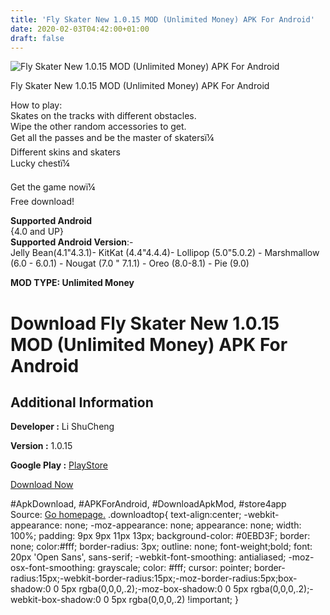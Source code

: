 ```yaml
---
title: 'Fly Skater New 1.0.15 MOD (Unlimited Money) APK For Android'
date: 2020-02-03T04:42:00+01:00
draft: false
---
```


![Fly Skater New 1.0.15 MOD (Unlimited Money) APK For Android](https://i2.wp.com/apkhome.net/wp-content/uploads/2020/02/Fly-Skater-New-1.0.15-MOD-Unlimited-Money.png "Fly Skater New 1.0.15 MOD (Unlimited Money) APK For Android")

  

Fly Skater New 1.0.15 MOD (Unlimited Money) APK For Android

How to play:  
Skates on the tracks with different obstacles.  
Wipe the other random accessories to get.  
Get all the passes and be the master of skatersï¼  
Different skins and skaters  
Lucky chestï¼

Get the game nowï¼  
Free download!

**Supported Android**  
{4.0 and UP}  
**Supported Android Version**:-  
Jelly Bean(4.1"4.3.1)- KitKat (4.4"4.4.4)- Lollipop (5.0"5.0.2) - Marshmallow (6.0 - 6.0.1) - Nougat (7.0 " 7.1.1) - Oreo (8.0-8.1) - Pie (9.0)

**MOD TYPE: Unlimited Money**

Download Fly Skater New 1.0.15 MOD (Unlimited Money) APK For Android
====================================================================

Additional Information
----------------------

**Developer :** Li ShuCheng

**Version :** 1.0.15

**Google Play :** [PlayStore](https://play.google.com/store/apps/details?id=com.fly.skater.run.speed.bear)

  

[Download Now](https://store4app.co/post/fly-skater-new-1-0-15-mod-unlimited-money-apk-for-android_1580662118)

  
#ApkDownload, #APKForAndroid, #DownloadApkMod, #store4app  
Source: [Go homepage.](https://store4app.co/post/fly-skater-new-1-0-15-mod-unlimited-money-apk-for-android_1580662118) .downloadtop{ text-align:center; -webkit-appearance: none; -moz-appearance: none; appearance: none; width: 100%; padding: 9px 9px 11px 13px; background-color: #0EBD3F; border: none; color:#fff; border-radius: 3px; outline: none; font-weight;bold; font: 20px 'Open Sans', sans-serif; -webkit-font-smoothing: antialiased; -moz-osx-font-smoothing: grayscale; color: #fff; cursor: pointer; border-radius:15px;-webkit-border-radius:15px;-moz-border-radius:5px;box-shadow:0 0 5px rgba(0,0,0,.2);-moz-box-shadow:0 0 5px rgba(0,0,0,.2);-webkit-box-shadow:0 0 5px rgba(0,0,0,.2) !important; }